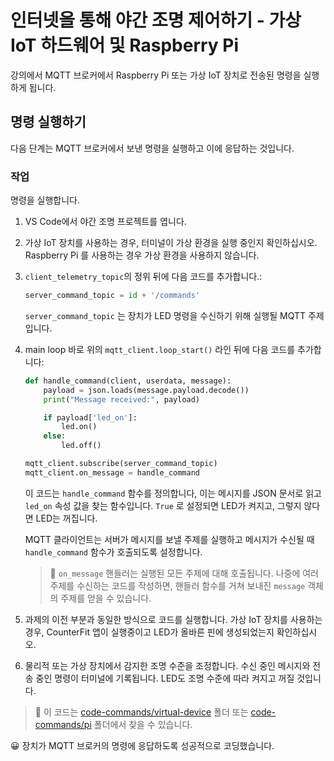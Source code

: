 # 인터넷을 통해 야간 조명 제어하기 - 가상 IoT 하드웨어 및 Raspberry Pi

강의에서 MQTT 브로커에서 Raspberry Pi 또는 가상 IoT 장치로 전송된 명령을 실행하게 됩니다.

## 명령 실행하기

다음 단계는 MQTT 브로커에서 보낸 명령을 실행하고 이에 응답하는 것입니다.

### 작업

명령을 실행합니다.

1. VS Code에서 야간 조명 프로젝트를 엽니다.

2. 가상 IoT 장치를 사용하는 경우, 터미널이 가상 환경을 실행 중인지 확인하십시오. Raspberry Pi 를 사용하는 경우 가상 환경을 사용하지 않습니다.

3. `client_telemetry_topic`의 정위 뒤에 다음 코드를 추가합니다.:

   ```python
   server_command_topic = id + '/commands'
   ```

   `server_command_topic` 는 장치가 LED 명령을 수신하기 위해 실행될 MQTT 주제입니다.

4. main loop 바로 위의 `mqtt_client.loop_start()` 라인 뒤에 다음 코드를 추가합니다:

   ```python
   def handle_command(client, userdata, message):
       payload = json.loads(message.payload.decode())
       print("Message received:", payload)

       if payload['led_on']:
           led.on()
       else:
           led.off()

   mqtt_client.subscribe(server_command_topic)
   mqtt_client.on_message = handle_command
   ```

   이 코드는 `handle_command` 함수를 정의합니다, 이는 메시지를 JSON 문서로 읽고 `led_on` 속성 값을 찾는 함수입니다. `True` 로 설정되면 LED가 켜지고, 그렇지 않다면 LED는 꺼집니다.

   MQTT 클라이언트는 서버가 메시지를 보낼 주제를 실행하고 메시지가 수신될 때 `handle_command` 함수가 호출되도록 설정합니다.

   > 💁 `on_message` 핸들러는 실행된 모든 주제에 대해 호출됩니다. 나중에 여러 주제를 수신하는 코드를 작성하면, 핸들러 함수를 거쳐 보내진 `message` 객체의 주제를 얻을 수 있습니다.

5. 과제의 이전 부분과 동일한 방식으로 코드를 실행합니다. 가상 IoT 장치를 사용하는 경우, CounterFit 앱이 실행중이고 LED가 올바른 핀에 생성되었는지 확인하십시오.

6. 물리적 또는 가상 장치에서 감지한 조명 수준을 조정합니다. 수신 중인 메시지와 전송 중인 명령이 터미널에 기록됩니다. LED도 조명 수준에 따라 켜지고 꺼질 것입니다.

> 💁 이 코드는 [code-commands/virtual-device](code-commands/virtual-device) 폴더 또는 [code-commands/pi](code-commands/pi) 폴더에서 찾을 수 있습니다.

😀 장치가 MQTT 브로커의 명령에 응답하도록 성공적으로 코딩했습니다.
